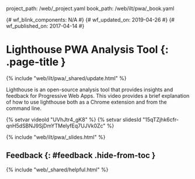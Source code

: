 project_path: /web/_project.yaml
book_path: /web/ilt/pwa/_book.yaml

{# wf_blink_components: N/A #}
{# wf_updated_on: 2019-04-26 #}
{# wf_published_on: 2017-04-14 #}

# Lighthouse PWA Analysis Tool {: .page-title }
{% include "web/ilt/pwa/_shared/update.html" %}

Lighthouse is an open-source analysis tool that provides insights and feedback
for Progressive Web Apps. This video provides a brief explanation of how to use
lighthouse both as a Chrome extension and from the command line.

{% setvar videoId "UVhJtr4_gK8" %}
{% setvar slidesId "15qTZjhk6cfr-qnH5dSBNJ9SjDmYTMelyfEq7UJVk0Zc" %}

{% include "web/ilt/pwa/_slides.html" %}

## Feedback {: #feedback .hide-from-toc }

{% include "web/_shared/helpful.html" %}
